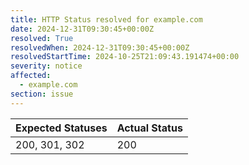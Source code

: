 ```yaml
---
title: HTTP Status resolved for example.com
date: 2024-12-31T09:30:45+00:00Z
resolved: True
resolvedWhen: 2024-12-31T09:30:45+00:00Z
resolvedStartTime: 2024-10-25T21:09:43.191474+00:00
severity: notice
affected:
  - example.com
section: issue
---
```


| Expected Statuses | Actual Status  |
|-------------------|----------------|
| 200, 301, 302 | 200 |
